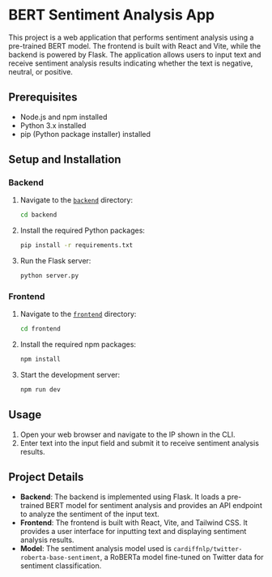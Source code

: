 # BERT Sentiment Analysis App

This project is a web application that performs sentiment analysis using a pre-trained BERT model. The frontend is built with React and Vite, while the backend is powered by Flask. The application allows users to input text and receive sentiment analysis results indicating whether the text is negative, neutral, or positive.


## Prerequisites

- Node.js and npm installed
- Python 3.x installed
- pip (Python package installer) installed

## Setup and Installation

### Backend

1. Navigate to the [`backend`](command:_github.copilot.openRelativePath?%5B%7B%22scheme%22%3A%22file%22%2C%22authority%22%3A%22%22%2C%22path%22%3A%22%2FD%3A%2FWeb%20Development%2FProjects%2FBERT%20Testing%2Fbackend%22%2C%22query%22%3A%22%22%2C%22fragment%22%3A%22%22%7D%2C%2208853fac-bf0d-47a7-a12a-e5fecfabbf59%22%5D "d:\Web Development\Projects\BERT Testing\backend") directory:

    ```sh
    cd backend
    ```

2. Install the required Python packages:

    ```sh
    pip install -r requirements.txt
    ```

3. Run the Flask server:

    ```sh
    python server.py
    ```

### Frontend

1. Navigate to the [`frontend`](command:_github.copilot.openRelativePath?%5B%7B%22scheme%22%3A%22file%22%2C%22authority%22%3A%22%22%2C%22path%22%3A%22%2FD%3A%2FWeb%20Development%2FProjects%2FBERT%20Testing%2Ffrontend%22%2C%22query%22%3A%22%22%2C%22fragment%22%3A%22%22%7D%2C%2208853fac-bf0d-47a7-a12a-e5fecfabbf59%22%5D "d:\Web Development\Projects\BERT Testing\frontend") directory:

    ```sh
    cd frontend
    ```

2. Install the required npm packages:

    ```sh
    npm install
    ```

3. Start the development server:

    ```sh
    npm run dev
    ```

## Usage

1. Open your web browser and navigate to the IP shown in the CLI.
2. Enter text into the input field and submit it to receive sentiment analysis results.

## Project Details

- **Backend**: The backend is implemented using Flask. It loads a pre-trained BERT model for sentiment analysis and provides an API endpoint to analyze the sentiment of the input text.
- **Frontend**: The frontend is built with React, Vite, and Tailwind CSS. It provides a user interface for inputting text and displaying sentiment analysis results.
- **Model**: The sentiment analysis model used is `cardiffnlp/twitter-roberta-base-sentiment`, a RoBERTa model fine-tuned on Twitter data for sentiment classification.
